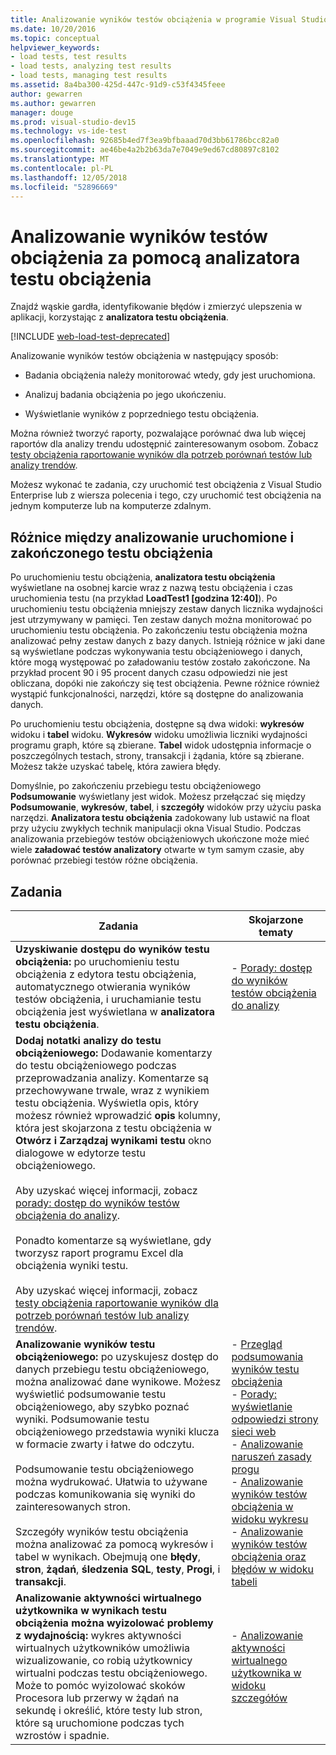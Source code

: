 ```yaml
---
title: Analizowanie wyników testów obciążenia w programie Visual Studio
ms.date: 10/20/2016
ms.topic: conceptual
helpviewer_keywords:
- load tests, test results
- load tests, analyzing test results
- load tests, managing test results
ms.assetid: 8a4ba300-425d-447c-91d9-c53f4345feee
author: gewarren
ms.author: gewarren
manager: douge
ms.prod: visual-studio-dev15
ms.technology: vs-ide-test
ms.openlocfilehash: 92685b4ed7f3ea9bfbaaad70d3bb61786bcc82a0
ms.sourcegitcommit: ae46be4a2b2b63da7e7049e9ed67cd80897c8102
ms.translationtype: MT
ms.contentlocale: pl-PL
ms.lasthandoff: 12/05/2018
ms.locfileid: "52896669"
---
```

# <a name="analyze-load-test-results-using-the-load-test-analyzer"></a>Analizowanie wyników testów obciążenia za pomocą analizatora testu obciążenia

Znajdź wąskie gardła, identyfikowanie błędów i zmierzyć ulepszenia w aplikacji, korzystając z **analizatora testu obciążenia**.

[!INCLUDE [web-load-test-deprecated](includes/web-load-test-deprecated.md)]

Analizowanie wyników testów obciążenia w następujący sposób:

-   Badania obciążenia należy monitorować wtedy, gdy jest uruchomiona.

-   Analizuj badania obciążenia po jego ukończeniu.

-   Wyświetlanie wyników z poprzedniego testu obciążenia.

Można również tworzyć raporty, pozwalające porównać dwa lub więcej raportów dla analizy trendu udostępnić zainteresowanym osobom. Zobacz [testy obciążenia raportowanie wyników dla potrzeb porównań testów lub analizy trendów](../test/compare-load-test-results.md).

Możesz wykonać te zadania, czy uruchomić test obciążenia z Visual Studio Enterprise lub z wiersza polecenia i tego, czy uruchomić test obciążenia na jednym komputerze lub na komputerze zdalnym.

## <a name="differences-between-analyzing-a-running-and-a-completed-load-test"></a>Różnice między analizowanie uruchomione i zakończonego testu obciążenia

 Po uruchomieniu testu obciążenia, **analizatora testu obciążenia** wyświetlane na osobnej karcie wraz z nazwą testu obciążenia i czas uruchomienia testu (na przykład **LoadTest1 [godzina 12:40]**). Po uruchomieniu testu obciążenia mniejszy zestaw danych licznika wydajności jest utrzymywany w pamięci. Ten zestaw danych można monitorować po uruchomieniu testu obciążenia. Po zakończeniu testu obciążenia można analizować pełny zestaw danych z bazy danych. Istnieją różnice w jaki dane są wyświetlane podczas wykonywania testu obciążeniowego i danych, które mogą występować po załadowaniu testów zostało zakończone. Na przykład procent 90 i 95 procent danych czasu odpowiedzi nie jest obliczana, dopóki nie zakończy się test obciążenia. Pewne różnice również wystąpić funkcjonalności, narzędzi, które są dostępne do analizowania danych.

 Po uruchomieniu testu obciążenia, dostępne są dwa widoki: **wykresów** widoku i **tabel** widoku. **Wykresów** widoku umożliwia liczniki wydajności programu graph, które są zbierane. **Tabel** widok udostępnia informacje o poszczególnych testach, strony, transakcji i żądania, które są zbierane. Możesz także uzyskać tabelę, która zawiera błędy.

 Domyślnie, po zakończeniu przebiegu testu obciążeniowego **Podsumowanie** wyświetlany jest widok. Możesz przełączać się między **Podsumowanie**, **wykresów**, **tabel**, i **szczegóły** widoków przy użyciu paska narzędzi. **Analizatora testu obciążenia** zadokowany lub ustawić na float przy użyciu zwykłych technik manipulacji okna Visual Studio. Podczas analizowania przebiegów testów obciążeniowych ukończone może mieć wiele **załadować testów analizatory** otwarte w tym samym czasie, aby porównać przebiegi testów różne obciążenia.

## <a name="tasks"></a>Zadania

|Zadania|Skojarzone tematy|
|-|-|
|**Uzyskiwanie dostępu do wyników testu obciążenia:** po uruchomieniu testu obciążenia z edytora testu obciążenia, automatycznego otwierania wyników testów obciążenia, i uruchamianie testu obciążenia jest wyświetlana w **analizatora testu obciążenia**.|-   [Porady: dostęp do wyników testów obciążenia do analizy](../test/how-to-access-load-test-results-for-analysis.md)|
|**Dodaj notatki analizy do testu obciążeniowego:** Dodawanie komentarzy do testu obciążeniowego podczas przeprowadzania analizy. Komentarze są przechowywane trwale, wraz z wynikiem testu obciążenia. Wyświetla opis, który możesz również wprowadzić **opis** kolumny, która jest skojarzona z testu obciążenia w **Otwórz i Zarządzaj wynikami testu** okno dialogowe w edytorze testu obciążeniowego.<br /><br /> Aby uzyskać więcej informacji, zobacz [porady: dostęp do wyników testów obciążenia do analizy](../test/how-to-access-load-test-results-for-analysis.md).<br /><br /> Ponadto komentarze są wyświetlane, gdy tworzysz raport programu Excel dla obciążenia wyniki testu.<br /><br /> Aby uzyskać więcej informacji, zobacz [testy obciążenia raportowanie wyników dla potrzeb porównań testów lub analizy trendów](../test/compare-load-test-results.md).||
|**Analizowanie wyników testu obciążeniowego:** po uzyskujesz dostęp do danych przebiegu testu obciążeniowego, można analizować dane wynikowe. Możesz wyświetlić podsumowanie testu obciążeniowego, aby szybko poznać wyniki. Podsumowanie testu obciążeniowego przedstawia wyniki klucza w formacie zwarty i łatwe do odczytu.<br /><br /> Podsumowanie testu obciążeniowego można wydrukować. Ułatwia to używane podczas komunikowania się wyniki do zainteresowanych stron.<br /><br /> Szczegóły wyników testu obciążenia można analizować za pomocą wykresów i tabel w wynikach. Obejmują one **błędy**, **stron**, **żądań**, **śledzenia SQL**, **testy**,  **Progi**, i **transakcji**.|-   [Przegląd podsumowania wyników testu obciążenia](../test/load-test-results-summary-overview.md)<br />-   [Porady: wyświetlanie odpowiedzi strony sieci web](../test/how-to-view-web-page-response-time-in-a-load-test.md)<br />-   [Analizowanie naruszeń zasady progu](../test/analyze-threshold-rule-violations-in-load-tests.md)<br />-   [Analizowanie wyników testów obciążenia w widoku wykresu](../test/analyze-load-test-results-in-the-graphs-view.md)<br />-   [Analizowanie wyników testów obciążenia oraz błędów w widoku tabeli](../test/analyze-load-test-results-and-errors-in-the-tables-view.md)|
|**Analizowanie aktywności wirtualnego użytkownika w wynikach testu obciążenia można wyizolować problemy z wydajnością:** wykres aktywności wirtualnych użytkowników umożliwia wizualizowanie, co robią użytkownicy wirtualni podczas testu obciążeniowego. Może to pomóc wyizolować skoków Procesora lub przerwy w żądań na sekundę i określić, które testy lub stron, które są uruchomione podczas tych wzrostów i spadnie.|-   [Analizowanie aktywności wirtualnego użytkownika w widoku szczegółów](../test/analyze-load-test-virtual-user-activity-in-the-details-view.md)|